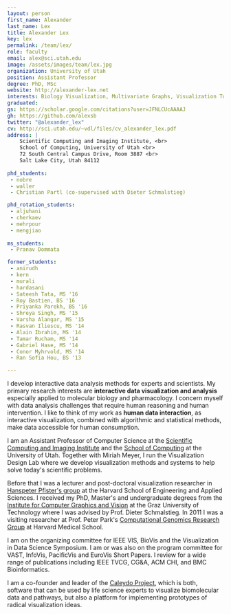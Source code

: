 ```yaml
---
layout: person
first_name: Alexander
last_name: Lex
title: Alexander Lex 
key: lex
permalink: /team/lex/
role: faculty
email: alex@sci.utah.edu
image: /assets/images/team/lex.jpg
organization: University of Utah
position: Assistant Professor
degree: PhD, MSc
website: http://alexander-lex.net
interests: Biology Visualization, Multivariate Graphs, Visualization Tools, Exploratory Visualization for Scientists 
graduated:
gs: https://scholar.google.com/citations?user=JFNLCUcAAAAJ
gh: https://github.com/alexsb
twitter: "@alexander_lex"
cv: http://sci.utah.edu/~vdl/files/cv_alexander_lex.pdf
address: |
    Scientific Computing and Imaging Institute, <br>
    School of Computing, University of Utah <br>
    72 South Central Campus Drive, Room 3887 <br>
    Salt Lake City, Utah 84112
    
phd_students: 
 - nobre
 - waller
 - Christian Partl (co-supervised with Dieter Schmalstieg)

phd_rotation_students:
 - aljuhani
 - cherkaev
 - mehrpour
 - mengjiao
 
ms_students:
 - Pranav Dommata

former_students:
 - anirudh
 - kern
 - murali
 - hardasani
 - Sateesh Tata, MS '16
 - Roy Bastien, BS '16
 - Priyanka Parekh, BS '16
 - Shreya Singh, MS '15
 - Varsha Alangar, MS '15
 - Rasvan Iliescu, MS '14
 - Alain Ibrahim, MS '14
 - Tamar Rucham, MS '14
 - Gabriel Hase, MS '14
 - Conor Myhrvold, MS '14
 - Ran Sofia Hou, BS '13

---
```


I develop interactive data analysis methods for experts and scientists. My primary research interests are **interactive data visualization and analysis** especially applied to molecular biology and pharmacology. I concern myself with data analysis challenges that require human reasoning and human intervention. I like to think of my work as **human data interaction**, as interactive visualization, combined with algorithmic and statistical methods, make data accessible for human consumption.


I am an Assistant Professor of Computer Science at the [Scientific Computing and Imaging Institute](http://www.sci.utah.edu/) and the [School of Computing](http://cs.utah.edu) at the University of Utah. Together with Miriah Meyer, I run the Visualization Design Lab where we develop visualization methods and systems to help solve today's scientific problems.


Before that I was a lecturer and post-doctoral visualization researcher in [Hanspeter Pfister's group](http://vcg.seas.harvard.edu/) at the Harvard School of Engineering and Applied Sciences. I received my PhD, Master's and undergraduate degrees from the [Institute for Computer Graphics and Vision](http://icg.tugraz.at/) at the Graz University of Technology where I was advised by Prof. Dieter Schmalstieg. In 2011 I was a visiting researcher at Prof. Peter Park's [Computational Genomics Research Group](http://compbio.med.harvard.edu/) at Harvard Medical School.

I am on the organizing committee for IEEE VIS, BioVis and the Visualization in Data Science Symposium. I am or was also on the program committee for VAST, InfoVis, PacificVis and EuroVis Short Papers. I review for a wide range of publications including IEEE TVCG, CG&amp;A, ACM CHI, and BMC Bioinformatics.

I am a co-founder and leader of the [Caleydo Project](http://www.caleydo.org/), which is both, software that can be used by life science experts to visualize biomolecular data and pathways, but also a platform for implementing prototypes of radical visualization ideas.

